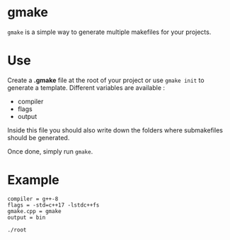 # gmake

`gmake` is a simple way to generate multiple makefiles for your projects.

# Use

Create a **.gmake** file at the root of your project or use `gmake init` to generate a template.
Different variables are available :

* compiler
* flags
* output

Inside this file you should also write down the folders where submakefiles should be generated.

Once done, simply run `gmake`.

# Example

```
compiler = g++-8
flags = -std=c++17 -lstdc++fs
gmake.cpp = gmake
output = bin

./root
```
